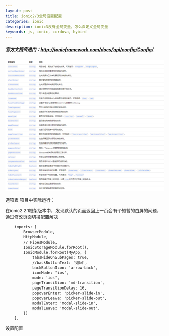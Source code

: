 ```yaml
---
layout: post
title: ionic2/3全局设置配置
categories: ionic
description: ionic3没有全局变量，怎么自定义全局变量
keywords: js, ionic, cordova, hybird
---
```


##### 官方文档传送门：http://ionicframework.com/docs/api/config/Config/         

![image](https://github.com/xiedajian/xiedajian.github.io/blob/master/images/posts/ionic/global-set-config.png)

选项表
项目中实际运行：

在ionic2.2.1框架版本中，发现默认的页面返回上一页会有个短暂的白屏的问题，通过修改页面切换配置解决

```
    imports: [
        BrowserModule,
        HttpModule,
        // PipesModule,
        IonicStorageModule.forRoot(),
        IonicModule.forRoot(MyApp, {
            tabsHideOnSubPages: true,
            //backButtonText: '返回',
            backButtonIcon: 'arrow-back',
            iconMode: 'ios',
            mode: 'ios',
            pageTransition: 'md-transition',
            pageTransitionDelay: 16,
            popoverEnter: 'picker-slide-in',
            popoverLeave: 'picker-slide-out',
            modalEnter: 'modal-slide-in',
            modalLeave: 'modal-slide-out',
        })
    ],
```
设置配置
